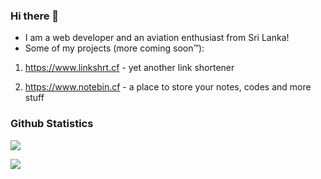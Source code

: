 ### Hi there 👋


- I am a web developer and an aviation enthusiast from Sri Lanka!
- Some of my projects (more coming soon™):

1. https://www.linkshrt.cf - yet another link shortener

2. https://www.notebin.cf - a place to store your notes, codes and more stuff

### Github Statistics

![](https://github-readme-stats.vercel.app/api?username=spicybirsge&show_icons=true&theme=dracula&hide=[%22issues%22])

![](https://github-readme-stats.vercel.app/api/top-langs?username=spicybirsge&show_icons=true&theme=dracula&layout=compact)

